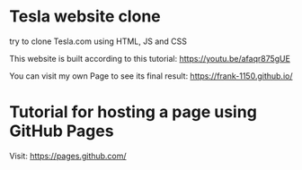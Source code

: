 # Tesla website clone
try to clone Tesla.com using HTML, JS and CSS

This website is built according to this tutorial: https://youtu.be/afaqr875gUE

You can visit my own Page to see its final result: https://frank-1150.github.io/

# Tutorial for hosting a page using GitHub Pages

Visit: https://pages.github.com/
